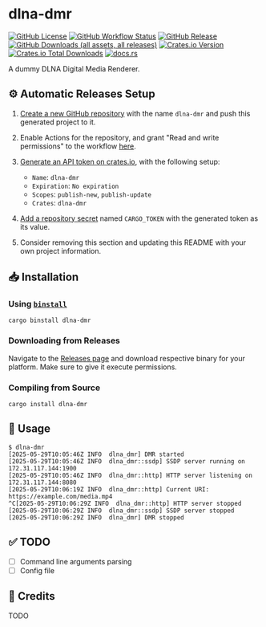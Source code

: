 # dlna-dmr

[![GitHub License](https://img.shields.io/github/license/PRO-2684/dlna-dmr?logo=opensourceinitiative)](https://github.com/PRO-2684/dlna-dmr/blob/main/LICENSE)
[![GitHub Workflow Status](https://img.shields.io/github/actions/workflow/status/PRO-2684/dlna-dmr/release.yml?logo=githubactions)](https://github.com/PRO-2684/dlna-dmr/blob/main/.github/workflows/release.yml)
[![GitHub Release](https://img.shields.io/github/v/release/PRO-2684/dlna-dmr?logo=githubactions)](https://github.com/PRO-2684/dlna-dmr/releases)
[![GitHub Downloads (all assets, all releases)](https://img.shields.io/github/downloads/PRO-2684/dlna-dmr/total?logo=github)](https://github.com/PRO-2684/dlna-dmr/releases)
[![Crates.io Version](https://img.shields.io/crates/v/dlna-dmr?logo=rust)](https://crates.io/crates/dlna-dmr)
[![Crates.io Total Downloads](https://img.shields.io/crates/d/dlna-dmr?logo=rust)](https://crates.io/crates/dlna-dmr)
[![docs.rs](https://img.shields.io/docsrs/dlna-dmr?logo=rust)](https://docs.rs/dlna-dmr)

A dummy DLNA Digital Media Renderer.

## ⚙️ Automatic Releases Setup

1. [Create a new GitHub repository](https://github.com/new) with the name `dlna-dmr` and push this generated project to it.
2. Enable Actions for the repository, and grant "Read and write permissions" to the workflow [here](https://github.com/PRO-2684/dlna-dmr/settings/actions).
3. [Generate an API token on crates.io](https://crates.io/settings/tokens/new), with the following setup:

    - `Name`: `dlna-dmr`
    - `Expiration`: `No expiration`
    - `Scopes`: `publish-new`, `publish-update`
    - `Crates`: `dlna-dmr`

4. [Add a repository secret](https://github.com/PRO-2684/dlna-dmr/settings/secrets/actions) named `CARGO_TOKEN` with the generated token as its value.
5. Consider removing this section and updating this README with your own project information.

## 📥 Installation

### Using [`binstall`](https://github.com/cargo-bins/cargo-binstall)

```shell
cargo binstall dlna-dmr
```

### Downloading from Releases

Navigate to the [Releases page](https://github.com/PRO-2684/dlna-dmr/releases) and download respective binary for your platform. Make sure to give it execute permissions.

### Compiling from Source

```shell
cargo install dlna-dmr
```

## 📖 Usage

```shell
$ dlna-dmr
[2025-05-29T10:05:46Z INFO  dlna_dmr] DMR started
[2025-05-29T10:05:46Z INFO  dlna_dmr::ssdp] SSDP server running on 172.31.117.144:1900
[2025-05-29T10:05:46Z INFO  dlna_dmr::http] HTTP server listening on 172.31.117.144:8080
[2025-05-29T10:06:19Z INFO  dlna_dmr::http] Current URI: https://example.com/media.mp4
^C[2025-05-29T10:06:29Z INFO  dlna_dmr::http] HTTP server stopped
[2025-05-29T10:06:29Z INFO  dlna_dmr::ssdp] SSDP server stopped
[2025-05-29T10:06:29Z INFO  dlna_dmr] DMR stopped
```

## ✅ TODO

- [ ] Command line arguments parsing
- [ ] Config file

## 🎉 Credits

TODO
